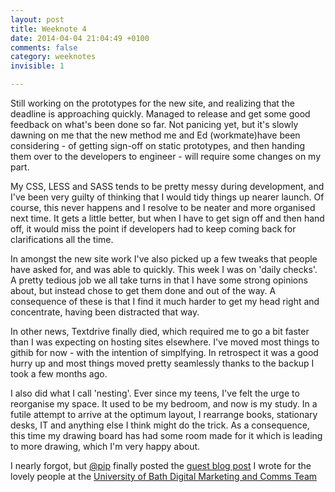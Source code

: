 ```yaml
---
layout: post
title: Weeknote 4
date: 2014-04-04 21:04:49 +0100
comments: false
category: weeknotes
invisible: 1

---
```



Still working on the prototypes for the new site, and realizing that the deadline is approaching quickly. Managed to release and get some good feedback on what's been done so far. Not panicing yet, but it's slowly dawning on me that the new method me and Ed (workmate)have been considering - of getting sign-off on static prototypes, and then handing them over to the developers to engineer - will require some changes on my part.

My CSS, LESS and SASS tends to be pretty messy during development, and I've been very guilty of thinking that I would tidy things up nearer launch. Of course, this never happens and I resolve to be neater and more organised next time. It gets a little better, but when I have to get sign off and then hand off, it would miss the point if developers had to keep coming back for clarifications all the time.

In amongst the new site work I've also picked up a few tweaks that people have asked for, and was able to quickly. This week I was on 'daily checks'. A pretty tedious job we all take turns in that I have some strong opinions about, but instead chose to get them done and out of the way. A consequence of these is that I find it much harder to get my head right and concentrate, having been distracted that way.

In other news, Textdrive finally died, which required me to go a bit faster than I was expecting on hosting sites elsewhere. I've moved most things to githib for now - with the intention of simplfying. In retrospect it was a good hurry up and most things moved pretty seamlessly thanks to the backup I took a few months ago.

I also did what I call 'nesting'. Ever since my teens, I've felt the urge to reorganise my space. It used to be my bedroom, and now is my study. In a futile attempt to arrive at the optimum layout, I rearrange books, stationary desks, IT and anything else I think might do the trick. As a consequence, this time my drawing board has had some room made for it which is leading to more drawing, which I'm very happy about.

I nearly forgot, but [@pip](https://twitter.com/pip) finally posted the [guest blog post](http://blogs.bath.ac.uk/digital/2014/04/03/an-outside-view/) I wrote for the lovely people at the [University of Bath Digital Marketing and Comms Team](https://twitter.com/uniofbathdmc)

